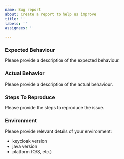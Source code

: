 ```yaml
---
name: Bug report
about: Create a report to help us improve
title: ''
labels: ''
assignees: ''

---
```


### Expected Behaviour

Please provide a description of the expected behaviour.

### Actual Behavior

Please provide a description of the actual behaviour.

### Steps To Reproduce

Please provide the steps to reproduce the issue.

### Environment

Please provide relevant details of your environment:

* keycloak version
* java version
* platform (O/S, etc.)
